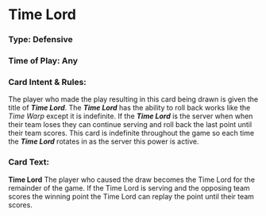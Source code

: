 # Time Lord

### Type: Defensive
### Time of Play: Any

### Card Intent & Rules:
The player who made the play resulting in this card being drawn is given the title of **_Time Lord_**. The **_Time Lord_** has the ability to roll back works like the _Time Warp_ except it is indefinite. If the **_Time Lord_** is the server when when their team loses they can continue serving and roll back the last point until their team scores. This card is indefinite throughout the game so each time the **_Time Lord_** rotates in as the server this power is active.

### Card Text:
**Time Lord**
The player who caused the draw becomes the Time Lord for the remainder of the game. If the Time Lord is serving and the opposing team scores the winning point the Time Lord can replay the point until their team scores.